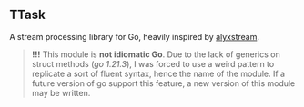## TTask

A stream processing library for Go, heavily inspired by [alyxstream](https://github.com/smartpricing/alyxstream).

> **!!!** This module is **not idiomatic Go**. Due to the lack of generics on struct methods (*go 1.21.3*), I was forced to use a weird pattern to replicate a sort of fluent syntax, hence the name of the module. If a future version of go support this feature, a new version of this module may be written.

